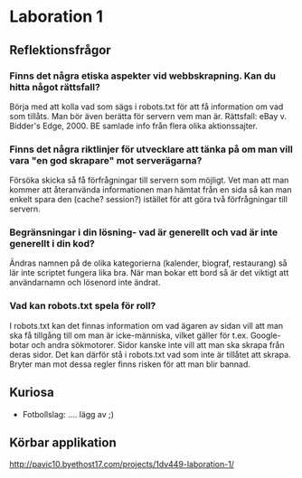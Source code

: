 # Laboration 1

## Reflektionsfrågor

### Finns det några etiska aspekter vid webbskrapning. Kan du hitta något rättsfall?
Börja med att kolla vad som sägs i robots.txt för att få information om vad som tillåts.
Man bör även berätta för servern vem man är.
Rättsfall: eBay v. Bidder's Edge, 2000. BE samlade info från flera olika aktionssajter.

### Finns det några riktlinjer för utvecklare att tänka på om man vill vara "en god skrapare" mot serverägarna?
Försöka skicka så få förfrågningar till servern som möjligt. Vet man att man kommer att återanvända informationen man hämtat från en sida så kan man enkelt spara den (cache? session?) istället för att göra två förfrågningar till servern.

### Begränsningar i din lösning- vad är generellt och vad är inte generellt i din kod?
Ändras namnen på de olika kategorierna (kalender, biograf, restaurang) så lär inte scriptet fungera lika bra. När man bokar ett bord så är det viktigt att användarnamn och lösenord inte ändrat.

### Vad kan robots.txt spela för roll?
I robots.txt kan det finnas information om vad ägaren av sidan vill att man ska få tillgång till om man är icke-människa, vilket gäller för t.ex. Google-botar och andra sökmotorer. Sidor kanske inte vill att man ska skrapa från deras sidor. Det kan därför stå i robots.txt vad som inte är tillåtet att skrapa. Bryter man mot dessa regler finns risken för att man blir bannad.

## Kuriosa
* Fotbollslag: .... lägg av ;)

## Körbar applikation
http://pavic10.byethost17.com/projects/1dv449-laboration-1/
